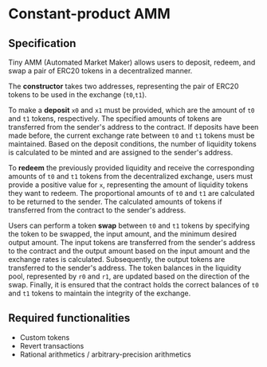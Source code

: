 # Constant-product AMM

## Specification

Tiny AMM (Automated Market Maker) allows users to deposit, redeem, and swap a
pair of ERC20 tokens in a decentralized manner. 

The **constructor** takes two addresses, representing the pair of ERC20 tokens to
be used in the exchange (`t0`,`t1`). 

To make a **deposit** `x0` and `x1` must be provided, which are the amount of `t0`
and `t1` tokens, respectively. The specified amounts of tokens are transferred
from the sender's address to the contract. If deposits have been made before,
the current exchange rate between `t0` and `t1` tokens must be maintained.
Based on the deposit conditions, the number of liquidity tokens is calculated
to be minted and are assigned to the sender's address. 

To **redeem** the previously provided liquidity and receive the corresponding
amounts of `t0` and `t1` tokens from the decentralized exchange, users must
provide a positive value for `x`, representing the amount of liquidity tokens
they want to redeem. The proportional amounts of `t0` and `t1` are calculated
to be returned to the sender. The calculated amounts of tokens if transferred
from the contract to the sender's address.

Users can perform a token **swap** between `t0` and `t1` tokens by specifying
the token to be swapped, the input amount, and the minimum desired output
amount. The input tokens are transferred from the sender's address to the
contract and the output amount based on the input amount and the exchange rates
is calculated. Subsequently, the output tokens are transferred to the sender's
address. The token balances in the liquidity pool, represented by `r0` and
`r1`, are updated based on the direction of the swap. Finally, it is ensured
that the contract holds the correct balances of `t0` and `t1` tokens to
maintain the integrity of the exchange.

## Required functionalities
- Custom tokens
- Revert transactions
- Rational arithmetics / arbitrary-precision arithmetics
